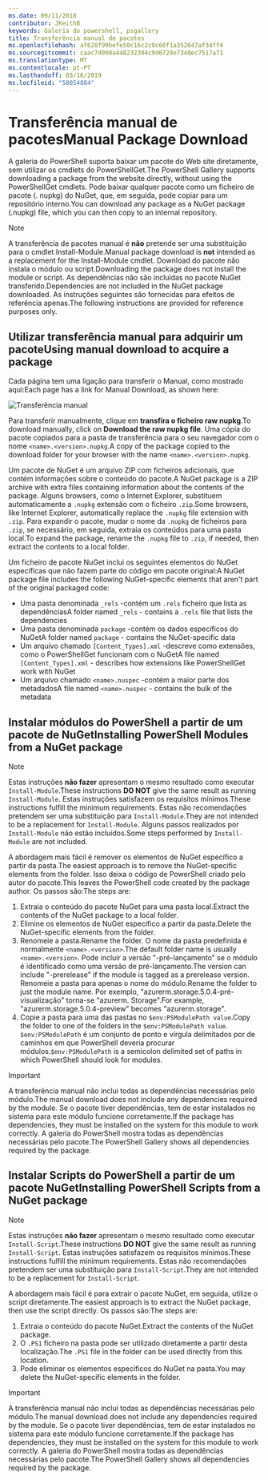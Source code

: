 ```yaml
---
ms.date: 09/11/2018
contributor: JKeithB
keywords: Galeria do powershell, psgallery
title: Transferência manual de pacotes
ms.openlocfilehash: af628f99befe50c16c2c0c60f1a352647af34ff4
ms.sourcegitcommit: caac7d098a448232304c9d6728e7340ec7517a71
ms.translationtype: MT
ms.contentlocale: pt-PT
ms.lasthandoff: 03/16/2019
ms.locfileid: "58054884"
---
```

# <a name="manual-package-download"></a><span data-ttu-id="00d82-103">Transferência manual de pacotes</span><span class="sxs-lookup"><span data-stu-id="00d82-103">Manual Package Download</span></span>

<span data-ttu-id="00d82-104">A galeria do PowerShell suporta baixar um pacote do Web site diretamente, sem utilizar os cmdlets do PowerShellGet.</span><span class="sxs-lookup"><span data-stu-id="00d82-104">The PowerShell Gallery supports downloading a package from the website directly, without using the PowerShellGet cmdlets.</span></span> <span data-ttu-id="00d82-105">Pode baixar qualquer pacote como um ficheiro de pacote (. nupkg) do NuGet, que, em seguida, pode copiar para um repositório interno.</span><span class="sxs-lookup"><span data-stu-id="00d82-105">You can download any package as a NuGet package (.nupkg) file, which you can then copy to an internal repository.</span></span>

> [!NOTE]
> <span data-ttu-id="00d82-106">A transferência de pacotes manual é **não** pretende ser uma substituição para o cmdlet Install-Module.</span><span class="sxs-lookup"><span data-stu-id="00d82-106">Manual package download is **not** intended as a replacement for the Install-Module cmdlet.</span></span>
> <span data-ttu-id="00d82-107">Download do pacote não instala o módulo ou script.</span><span class="sxs-lookup"><span data-stu-id="00d82-107">Downloading the package does not install the module or script.</span></span> <span data-ttu-id="00d82-108">As dependências não são incluídas no pacote NuGet transferido.</span><span class="sxs-lookup"><span data-stu-id="00d82-108">Dependencies are not included in the NuGet package downloaded.</span></span> <span data-ttu-id="00d82-109">As instruções seguintes são fornecidas para efeitos de referência apenas.</span><span class="sxs-lookup"><span data-stu-id="00d82-109">The following instructions are provided for reference purposes only.</span></span>

## <a name="using-manual-download-to-acquire-a-package"></a><span data-ttu-id="00d82-110">Utilizar transferência manual para adquirir um pacote</span><span class="sxs-lookup"><span data-stu-id="00d82-110">Using manual download to acquire a package</span></span>

<span data-ttu-id="00d82-111">Cada página tem uma ligação para transferir o Manual, como mostrado aqui:</span><span class="sxs-lookup"><span data-stu-id="00d82-111">Each page has a link for Manual Download, as shown here:</span></span>

![Transferência manual](../../Images/packagedisplaypagewithpseditions.png)

<span data-ttu-id="00d82-113">Para transferir manualmente, clique em **transfira o ficheiro raw nupkg**.</span><span class="sxs-lookup"><span data-stu-id="00d82-113">To download manually, click on **Download the raw nupkg file**.</span></span> <span data-ttu-id="00d82-114">Uma cópia do pacote copiados para a pasta de transferência para o seu navegador com o nome `<name>.<version>.nupkg`.</span><span class="sxs-lookup"><span data-stu-id="00d82-114">A copy of the package copied to the download folder for your browser with the name `<name>.<version>.nupkg`.</span></span>

<span data-ttu-id="00d82-115">Um pacote de NuGet é um arquivo ZIP com ficheiros adicionais, que contém informações sobre o conteúdo do pacote.</span><span class="sxs-lookup"><span data-stu-id="00d82-115">A NuGet package is a ZIP archive with extra files containing information about the contents of the package.</span></span> <span data-ttu-id="00d82-116">Alguns browsers, como o Internet Explorer, substituem automaticamente a `.nupkg` extensão com o ficheiro `.zip`.</span><span class="sxs-lookup"><span data-stu-id="00d82-116">Some browsers, like Internet Explorer, automatically replace the `.nupkg` file extension with `.zip`.</span></span> <span data-ttu-id="00d82-117">Para expandir o pacote, mudar o nome da `.nupkg` de ficheiros para `.zip`, se necessário, em seguida, extraia os conteúdos para uma pasta local.</span><span class="sxs-lookup"><span data-stu-id="00d82-117">To expand the package, rename the `.nupkg` file to `.zip`, if needed, then extract the contents to a local folder.</span></span>

<span data-ttu-id="00d82-118">Um ficheiro de pacote NuGet inclui os seguintes elementos do NuGet específicas que não fazem parte do código em pacote original:</span><span class="sxs-lookup"><span data-stu-id="00d82-118">A NuGet package file includes the following NuGet-specific elements that aren't part of the original packaged code:</span></span>

- <span data-ttu-id="00d82-119">Uma pasta denominada `_rels` -contém um `.rels` ficheiro que lista as dependências</span><span class="sxs-lookup"><span data-stu-id="00d82-119">A folder named `_rels` - contains a `.rels` file that lists the dependencies</span></span>
- <span data-ttu-id="00d82-120">Uma pasta denominada `package` -contém os dados específicos do NuGet</span><span class="sxs-lookup"><span data-stu-id="00d82-120">A folder named `package` - contains the NuGet-specific data</span></span>
- <span data-ttu-id="00d82-121">Um arquivo chamado `[Content_Types].xml` -descreve como extensões, como o PowerShellGet funcionam com o NuGet</span><span class="sxs-lookup"><span data-stu-id="00d82-121">A file named `[Content_Types].xml` - describes how extensions like PowerShellGet work with NuGet</span></span>
- <span data-ttu-id="00d82-122">Um arquivo chamado `<name>.nuspec` -contém a maior parte dos metadados</span><span class="sxs-lookup"><span data-stu-id="00d82-122">A file named `<name>.nuspec` - contains the bulk of the metadata</span></span>

## <a name="installing-powershell-modules-from-a-nuget-package"></a><span data-ttu-id="00d82-123">Instalar módulos do PowerShell a partir de um pacote de NuGet</span><span class="sxs-lookup"><span data-stu-id="00d82-123">Installing PowerShell Modules from a NuGet package</span></span>

> [!NOTE]
> <span data-ttu-id="00d82-124">Estas instruções **não fazer** apresentam o mesmo resultado como executar `Install-Module`.</span><span class="sxs-lookup"><span data-stu-id="00d82-124">These instructions **DO NOT** give the same result as running `Install-Module`.</span></span> <span data-ttu-id="00d82-125">Estas instruções satisfazem os requisitos mínimos.</span><span class="sxs-lookup"><span data-stu-id="00d82-125">These instructions fulfill the minimum requirements.</span></span> <span data-ttu-id="00d82-126">Estas não recomendações pretendem ser uma substituição para `Install-Module`.</span><span class="sxs-lookup"><span data-stu-id="00d82-126">They are not intended to be a replacement for `Install-Module`.</span></span> <span data-ttu-id="00d82-127">Alguns passos realizados por `Install-Module` não estão incluídos.</span><span class="sxs-lookup"><span data-stu-id="00d82-127">Some steps performed by `Install-Module` are not included.</span></span>

<span data-ttu-id="00d82-128">A abordagem mais fácil é remover os elementos de NuGet específico a partir da pasta.</span><span class="sxs-lookup"><span data-stu-id="00d82-128">The easiest approach is to remove the NuGet-specific elements from the folder.</span></span> <span data-ttu-id="00d82-129">Isso deixa o código de PowerShell criado pelo autor do pacote.</span><span class="sxs-lookup"><span data-stu-id="00d82-129">This leaves the PowerShell code created by the package author.</span></span> <span data-ttu-id="00d82-130">Os passos são:</span><span class="sxs-lookup"><span data-stu-id="00d82-130">The steps are:</span></span>

1. <span data-ttu-id="00d82-131">Extraia o conteúdo do pacote NuGet para uma pasta local.</span><span class="sxs-lookup"><span data-stu-id="00d82-131">Extract the contents of the NuGet package to a local folder.</span></span>
2. <span data-ttu-id="00d82-132">Elimine os elementos de NuGet específico a partir da pasta.</span><span class="sxs-lookup"><span data-stu-id="00d82-132">Delete the NuGet-specific elements from the folder.</span></span>
3. <span data-ttu-id="00d82-133">Renomeie a pasta.</span><span class="sxs-lookup"><span data-stu-id="00d82-133">Rename the folder.</span></span> <span data-ttu-id="00d82-134">O nome da pasta predefinida é normalmente `<name>.<version>`.</span><span class="sxs-lookup"><span data-stu-id="00d82-134">The default folder name is usually `<name>.<version>`.</span></span> <span data-ttu-id="00d82-135">Pode incluir a versão "-pré-lançamento" se o módulo é identificado como uma versão de pré-lançamento.</span><span class="sxs-lookup"><span data-stu-id="00d82-135">The version can include "-prerelease" if the module is tagged as a prerelease version.</span></span> <span data-ttu-id="00d82-136">Renomeie a pasta para apenas o nome do módulo.</span><span class="sxs-lookup"><span data-stu-id="00d82-136">Rename the folder to just the module name.</span></span> <span data-ttu-id="00d82-137">Por exemplo, "azurerm.storage.5.0.4-pré-visualização" torna-se "azurerm. Storage".</span><span class="sxs-lookup"><span data-stu-id="00d82-137">For example, "azurerm.storage.5.0.4-preview" becomes "azurerm.storage".</span></span>
4. <span data-ttu-id="00d82-138">Copie a pasta para uma das pastas no `$env:PSModulePath value`.</span><span class="sxs-lookup"><span data-stu-id="00d82-138">Copy the folder to one of the folders in the `$env:PSModulePath value`.</span></span> <span data-ttu-id="00d82-139">`$env:PSModulePath` é um conjunto de ponto e vírgula delimitados por de caminhos em que PowerShell deveria procurar módulos.</span><span class="sxs-lookup"><span data-stu-id="00d82-139">`$env:PSModulePath` is a semicolon delimited set of paths in which PowerShell should look for modules.</span></span>

> [!IMPORTANT]
> <span data-ttu-id="00d82-140">A transferência manual não inclui todas as dependências necessárias pelo módulo.</span><span class="sxs-lookup"><span data-stu-id="00d82-140">The manual download does not include any dependencies required by the module.</span></span> <span data-ttu-id="00d82-141">Se o pacote tiver dependências, tem de estar instalados no sistema para este módulo funcione corretamente.</span><span class="sxs-lookup"><span data-stu-id="00d82-141">If the package has dependencies, they must be installed on the system for this module to work correctly.</span></span> <span data-ttu-id="00d82-142">A galeria do PowerShell mostra todas as dependências necessárias pelo pacote.</span><span class="sxs-lookup"><span data-stu-id="00d82-142">The PowerShell Gallery shows all dependencies required by the package.</span></span>

## <a name="installing-powershell-scripts-from-a-nuget-package"></a><span data-ttu-id="00d82-143">Instalar Scripts do PowerShell a partir de um pacote NuGet</span><span class="sxs-lookup"><span data-stu-id="00d82-143">Installing PowerShell Scripts from a NuGet package</span></span>

> [!NOTE]
> <span data-ttu-id="00d82-144">Estas instruções **não fazer** apresentam o mesmo resultado como executar `Install-Script`.</span><span class="sxs-lookup"><span data-stu-id="00d82-144">These instructions **DO NOT** give the same result as running `Install-Script`.</span></span> <span data-ttu-id="00d82-145">Estas instruções satisfazem os requisitos mínimos.</span><span class="sxs-lookup"><span data-stu-id="00d82-145">These instructions fulfill the minimum requirements.</span></span> <span data-ttu-id="00d82-146">Estas não recomendações pretendem ser uma substituição para `Install-Script`.</span><span class="sxs-lookup"><span data-stu-id="00d82-146">They are not intended to be a replacement for `Install-Script`.</span></span>

<span data-ttu-id="00d82-147">A abordagem mais fácil é para extrair o pacote NuGet, em seguida, utilize o script diretamente.</span><span class="sxs-lookup"><span data-stu-id="00d82-147">The easiest approach is to extract the NuGet package, then use the script directly.</span></span> <span data-ttu-id="00d82-148">Os passos são:</span><span class="sxs-lookup"><span data-stu-id="00d82-148">The steps are:</span></span>

1. <span data-ttu-id="00d82-149">Extraia o conteúdo do pacote NuGet.</span><span class="sxs-lookup"><span data-stu-id="00d82-149">Extract the contents of the NuGet package.</span></span>
2. <span data-ttu-id="00d82-150">O `.PS1` ficheiro na pasta pode ser utilizado diretamente a partir desta localização.</span><span class="sxs-lookup"><span data-stu-id="00d82-150">The `.PS1` file in the folder can be used directly from this location.</span></span>
3. <span data-ttu-id="00d82-151">Pode eliminar os elementos específicos do NuGet na pasta.</span><span class="sxs-lookup"><span data-stu-id="00d82-151">You may delete the NuGet-specific elements in the folder.</span></span>

> [!IMPORTANT]
> <span data-ttu-id="00d82-152">A transferência manual não inclui todas as dependências necessárias pelo módulo.</span><span class="sxs-lookup"><span data-stu-id="00d82-152">The manual download does not include any dependencies required by the module.</span></span> <span data-ttu-id="00d82-153">Se o pacote tiver dependências, tem de estar instalados no sistema para este módulo funcione corretamente.</span><span class="sxs-lookup"><span data-stu-id="00d82-153">If the package has dependencies, they must be installed on the system for this module to work correctly.</span></span> <span data-ttu-id="00d82-154">A galeria do PowerShell mostra todas as dependências necessárias pelo pacote.</span><span class="sxs-lookup"><span data-stu-id="00d82-154">The PowerShell Gallery shows all dependencies required by the package.</span></span>
